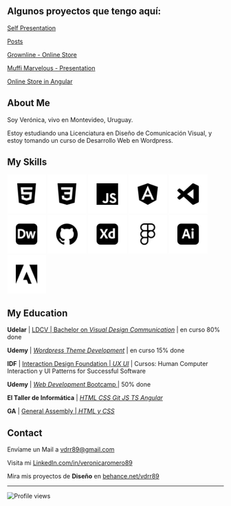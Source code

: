 ## Algunos proyectos que tengo aquí:  

[Self Presentation](https://github.com/vdrr89/me) 

[Posts](https://github.com/vdrr89/posts)  

[Grownline - Online Store](https://github.com/vdrr89/grownline)  

[Muffi Marvelous - Presentation](https://github.com/vdrr89/muffi)  

[Online Store in Angular](https://github.com/vdrr89/proyTallerI)  



## About Me


Soy Verónica, vivo en Montevideo, Uruguay.

Estoy estudiando una Licenciatura en Diseño de Comunicación Visual, y estoy tomando un curso de Desarrollo Web en Wordpress.


## My Skills

<p style="align:left">
<!-- HTML --><img style="background-color:white; padding: 20px; width:50px" src="/img/html5.svg">
<!-- CSS --><img style="background-color:white; padding: 20px; width:50px" src="/img/css3.svg">
<!-- JS --><img style="background-color:white; padding: 20px; width:50px" src="/img/javascript.svg">
<!-- ANGULAR --><img style="background-color:white; padding: 20px; width:50px" src="/img/angular.svg">
<!-- VSC --><img style="background-color:white; padding: 20px; width:50px" src="/img/visualstudiocode.svg">
<!-- DW --><img style="background-color:white; padding: 20px; width:50px" src="/img/adobedreamweaver.svg">
<!-- GIT --><img style="background-color:white; padding: 20px; width:50px" src="/img/github.svg">
<!-- XD --><img style="background-color:white; padding: 20px; width:50px" src="/img/adobexd.svg">
<!-- FIGMA --><img style="background-color:white; padding: 20px; width:50px" src="/img/figma.svg">
<!-- ILLUSTRATOR --><img style="background-color:white; padding: 20px; width:50px" src="/img/adobeillustrator.svg">
<!-- PHOTOSHOP -->
<!-- ADOBE --><img style="background-color:white; padding: 20px; width:50px" src="/img/adobe.svg">
</p>

## My Education

**Udelar** | [LDCV | Bachelor on *Visual Design Communication*](http://www.fadu.edu.uy/ldcv/) | en curso 80% done

**Udemy** | [*Wordpress Theme Development*](https://www.udemy.com/course/experto-de-photoshop-a-wordpress-creando-2-themes-plantillas/) | en curso 15% done



**IDF** | [Interaction Design Foundation | *UX UI*](https://www.interaction-design.org/courses?ad-set=ux-foundation&gclid=Cj0KCQjwuLShBhC_ARIsAFod4fL1UOLgXklWWIQkeKDqgktqJQDwA_qccHIoxk51K3pNcp0ySAhMZqAaAq9SEALw_wcB) | Cursos: Human Computer Interaction y UI Patterns for Successful Software 

**Udemy** | [*Web Development* Bootcamp ](https://www.udemy.com/course/the-complete-web-development-bootcamp) | 50% done

**El Taller de Informática** | [*HTML CSS Git JS TS Angular*](https://www.tallerdeinformatica.edu.uy/CursosOnline)

**GA** | [General Assembly | *HTML y CSS* ](https://dash.generalassemb.ly/)


## Contact

Envíame un Mail a [vdrr89@gmail.com](mailto:vdrr89@gmail.com)

Visita mi [LinkedIn.com/in/veronicaromero89](linkedin.com/in/veronicaromero89)

Mira mis proyectos de **Diseño** en [behance.net/vdrr89](https://behance.net/vdrr89)

---

![Profile views](https://komarev.com/ghpvc/?username=vdrr89)
